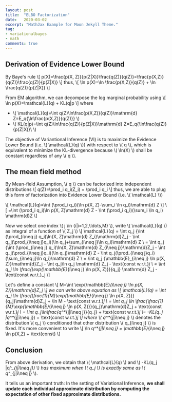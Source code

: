 ```yaml
---
layout: post
title:  "ELBO Factorization"
date:   2020-03-02
excerpt: "MathJax Example for Moon Jekyll Theme."
tag:
- variationalbayes 
- math
comments: true
---
```


## Derivation of Evidence Lower Bound

By Baye's rule
\\[ p(X)=\frac{p(X, Z)}{p(Z|X)}\frac{q(Z)}{q(Z)}=\frac{p(X,Z)}{q(Z)}\frac{q(Z)}{p(Z|X)} \\]
thus,
\\[ \ln p(X)=\ln \frac{p(X,Z)}{q(Z)} + \ln \frac{q(Z)}{p(Z|X)} \\]

From EM algorithm, we can decompose the log marginal probability using \\[ \ln p(X)=\mathcal{L}(q) + KL(q\|p \\] where

- \\( \mathcal{L}(q)=\int q(Z)\ln\frac{p(X,Z)}{q(Z)}\mathrm{d} Z=E_q\{\ln\frac{p(X,Z)}{q(Z)}\} \\)
- \\( KL(q\|p)=\int q(Z)\ln\frac{q(Z)}{p(Z|X)}\mathrm{d} Z=E_q\{\ln\frac{q(Z)}{p(Z|X)}\ \\)

The objective of Variantional Inference (VI) is to maximize the Evidence Lower Bound (i.e. \\( \mathcal{L}(q) \\)) with respect to \\( q \\), which is equivalent to minimize the KL-divergence because \\( \ln(X) \\) shall be constant regardless of any \\( q \\).

## The mean field method

By Mean-field Assumption, \\( q \\) can be factorized into independent distributions
\\[ q(Z)=\prod_i q_i(Z_i) = \prod_i q_i \\]
thus, we are able to plug this form of factorization into Evidence Lower Bound (i.e. \\( \mathcal{L} \\))

\\[ \mathcal{L}(q)=\int (\prod_i q_i)(\ln p(X, Z)-\sum_i \ln q_i)\mathrm{d} Z \\]
\\[ =\int (\prod_i q_i)\ln p(X, Z)\mathrm{d} Z - \int (\prod_i q_i)(\sum_i \ln q_i) \mathrm{d}Z \\]

Now we select one index \\( j \in \{i|i=1,2,\ldots,M\} \\), write \\( \mathcal{L}(q) \\) as integral of a function of \\( Z_j \\) \\[ \mathcal{L}(q) = \int q_j \{\int (\prod_{i\neq j} q_i)\ln(X, Z)\mathrm{d} Z_i\}\mathrm{d}Z_j - \int q_j(\prod_{i\neq j}q_i)(\ln q_j+\sum_{i\neq j}\ln q_i)\mathrm{d} Z \\ = \int q_j \{\int (\prod_{i\neq j} q_i)\ln(X, Z)\mathrm{d} Z_{i\neq j}\}\mathrm{d}Z_j - \int q_j(\prod_{i\neq j}q_i)(\ln q_j)\mathrm{d} Z - \int q_j(\prod_{i\neq j}q_i)(\sum_{i\neq j}\ln q_i)\mathrm{d} Z \\ = \int q_j \{\mathbb{E}_{i\neq j} \ln p(X, Z)\}\mathrm{d}Z_j - \int q_j\ln q_j \mathrm{d} Z_j - \text{const w.r.t.}_j \\ = \int q_j \ln \frac{\exp{\mathbb{E}_{i\neq j} \ln p(X, Z)}}{q_j} \mathrm{d} Z_j - \text{const w.r.t.}_j \\]

Let's define a constant \\[ M=\int \exp{\mathbb{E}_{i\neq j} \ln p(X, Z)}\mathrm{d}Z_j \\] we can write above equation as \\[ \mathcal{L}(q) = \int q_j \ln \frac{\frac{1}{M}\exp{\mathbb{E}_{i\neq j} \ln p(X, Z)}}{q_j}\mathrm{d}Z_j + \ln M - \text{const w.r.t.}_j \\ = \int q_j \ln \frac{\frac{1}{M}\exp{\mathbb{E}_{i\neq j} \ln p(X, Z)}}{q_j}\mathrm{d}Z_j + \text{const w.r.t.}_j \\ = \int q_j\ln\frac{q^*_{j|i\neq j}}{q_j} + \text{const w.r.t.}_j \\= -KL(q_j \|q^*_{j|i\neq j}) + \text{const w.r.t.}_j \\] where \\( q^*_{j|i\neq j} \\) denotes the distribution \\( q_j \\) conditioned that other distribution \\( q_{i\neq j} \\) is fixed. It's more convenient to write \\[ \ln q^*_{j|i\neq j} = \mathbb{E}_{i\neq j} \ln p(X,Z) + \text{const} \\]

## Conclusion

From above derivation, we obtain that \\( \mathcal{L}(q) \\) and \\( -KL(q_j \|q^*_{j|i\neq j}) \\) has maximum when \\( q_j \\) is exactly same as \\( q^*_{j|i\neq j} \\).

It tells us an important truth: In the setting of Variational Inference, **we shall update each individual approximate distribution by computing the expectation of other fixed approximate distributions.**
